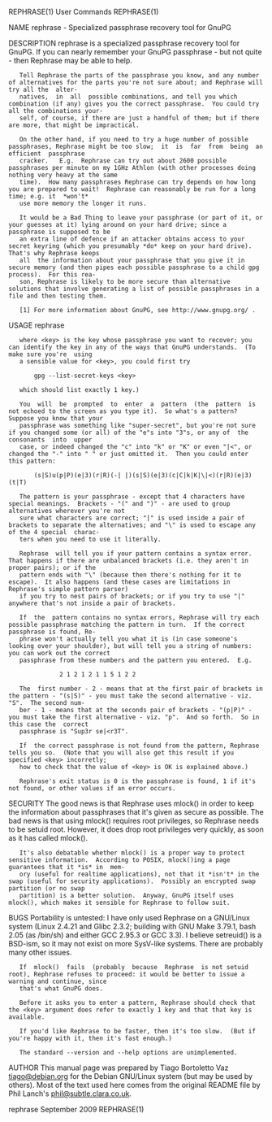 REPHRASE(1)                                                                 User Commands                                                                REPHRASE(1)

NAME
       rephrase - Specialized passphrase recovery tool for GnuPG

DESCRIPTION
       rephrase is a specialized passphrase recovery tool for GnuPG. If you can nearly remember your GnuPG passphrase - but not quite - then Rephrase may be able to
       help.

       Tell Rephrase the parts of the passphrase you know, and any number of alternatives for the parts you're not sure about; and Rephrase will try all the  alter‐
       natives,  in  all  possible combinations, and tell you which combination (if any) gives you the correct passphrase.  You could try all the combinations your‐
       self, of course, if there are just a handful of them; but if there are more, that might be impractical.

       On the other hand, if you need to try a huge number of possible passphrases, Rephrase might be too slow;  it  is  far  from  being  an  efficient  passphrase
       cracker.   E.g.  Rephrase can try out about 2600 possible passphrases per minute on my 1GHz Athlon (with other processes doing nothing very heavy at the same
       time).  How many passphrases Rephrase can try depends on how long you are prepared to wait!  Rephrase can reasonably be run for a long time; e.g. it  *won't*
       use more memory the longer it runs.

       It would be a Bad Thing to leave your passphrase (or part of it, or your guesses at it) lying around on your hard drive; since a passphrase is supposed to be
       an extra line of defence if an attacker obtains access to your secret keyring (which you presumably *do* keep on your hard drive).  That's why Rephrase keeps
       all  the information about your passphrase that you give it in secure memory (and then pipes each possible passphrase to a child gpg process).  For this rea‐
       son, Rephrase is likely to be more secure than alternative solutions that involve generating a list of possible passphrases in a file and then testing them.

       [1] For more information about GnuPG, see http://www.gnupg.org/ .

USAGE
       rephrase <key>

       where <key> is the key whose passphrase you want to recover; you can identify the key in any of the ways that GnuPG understands.  (To make sure you're  using
       a sensible value for <key>, you could first try

           gpg --list-secret-keys <key>

       which should list exactly 1 key.)

       You  will  be  prompted  to  enter  a  pattern  (the  pattern  is not echoed to the screen as you type it).  So what's a pattern?  Suppose you know that your
       passphrase was something like "super-secret", but you're not sure if you changed some (or all) of the "e"s into "3"s, or any of  the  consonants  into  upper
       case, or indeed changed the "c" into "k" or "K" or even "|<", or changed the "-" into " " or just omitted it.  Then you could enter this pattern:

           (s|S)u(p|P)(e|3)(r|R)(-| |)(s|S)(e|3)(c|C|k|K|\|<)(r|R)(e|3)(t|T)

       The pattern is your passphrase - except that 4 characters have special meanings.  Brackets - "(" and ")" - are used to group alternatives wherever you're not
       sure what characters are correct; "|" is used inside a pair of brackets to separate the alternatives; and "\" is used to escape any of the 4 special  charac‐
       ters when you need to use it literally.

       Rephrase  will tell you if your pattern contains a syntax error.  That happens if there are unbalanced brackets (i.e. they aren't in proper pairs); or if the
       pattern ends with "\" (because then there's nothing for it to escape).  It also happens (and these cases are limitations in Rephrase's simple pattern parser)
       if you try to nest pairs of brackets; or if you try to use "|" anywhere that's not inside a pair of brackets.

       If  the  pattern contains no syntax errors, Rephrase will try each possible passphrase matching the pattern in turn.  If the correct passphrase is found, Re‐
       phrase won't actually tell you what it is (in case someone's looking over your shoulder), but will tell you a string of numbers: you can work out the correct
       passphrase from these numbers and the pattern you entered.  E.g.

                  2 1 2 1 2 1 1 5 1 2 2

       The  first number - 2 - means that at the first pair of brackets in the pattern - "(s|S)" - you must take the second alternative - viz. "S".  The second num‐
       ber - 1 - means that at the seconds pair of brackets - "(p|P)" - you must take the first alternative - viz. "p".  And so forth.  So in this case the  correct
       passphrase is "Sup3r se|<r3T".

       If  the correct passphrase is not found from the pattern, Rephrase tells you so.  (Note that you will also get this result if you specified <key> incorretly;
       how to check that the value of <key> is OK is explained above.)

       Rephrase's exit status is 0 is the passphrase is found, 1 if it's not found, or other values if an error occurs.

SECURITY
       The good news is that Rephrase uses mlock() in order to keep the information about passphrases that it's given as secure as possible.  The bad news  is  that
       using  mlock()  requires  root privileges, so Rephrase needs to be setuid root.  However, it does drop root privileges very quickly, as soon as it has called
       mlock().

       It's also debatable whether mlock() is a proper way to protect sensitive information.  According to POSIX, mlock()ing a page guarantees that it *is* in  mem‐
       ory (useful for realtime applications), not that it *isn't* in the swap (useful for security applications).  Possibly an encrypted swap partition (or no swap
       partition) is a better solution.  Anyway, GnuPG itself uses mlock(), which makes it sensible for Rephrase to follow suit.

BUGS
       Portability is untested: I have only used Rephrase on a GNU/Linux system (Linux 2.4.21 and Glibc 2.3.2; building with GNU Make 3.79.1, bash 2.05 (as /bin/sh)
       and either GCC 2.95.3 or GCC 3.3).  I believe setreuid() is a BSD-ism, so it may not exist on more SysV-like systems.  There are probably many other issues.

       If  mlock()  fails  (probably  because  Rephrase  is not setuid root), Rephrase refuses to proceed: it would be better to issue a warning and continue, since
       that's what GnuPG does.

       Before it asks you to enter a pattern, Rephrase should check that the <key> argument does refer to exactly 1 key and that that key is available.

       If you'd like Rephrase to be faster, then it's too slow.  (But if you're happy with it, then it's fast enough.)

       The standard --version and --help options are unimplemented.

AUTHOR
       This manual page was prepared by Tiago Bortoletto Vaz <tiago@debian.org> for the Debian GNU/Linux system (but may be used by others). Most of the  text  used
       here comes from the original README file by Phil Lanch's <phil@subtle.clara.co.uk>.

rephrase                                                                   September 2009                                                                REPHRASE(1)
